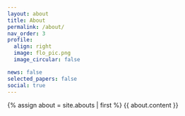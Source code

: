```yaml
---
layout: about
title: About
permalink: /about/
nav_order: 3
profile:
  align: right
  image: flo_pic.png
  image_circular: false

news: false
selected_papers: false
social: true
---
```

{% assign about = site.abouts | first %}
{{ about.content }}
